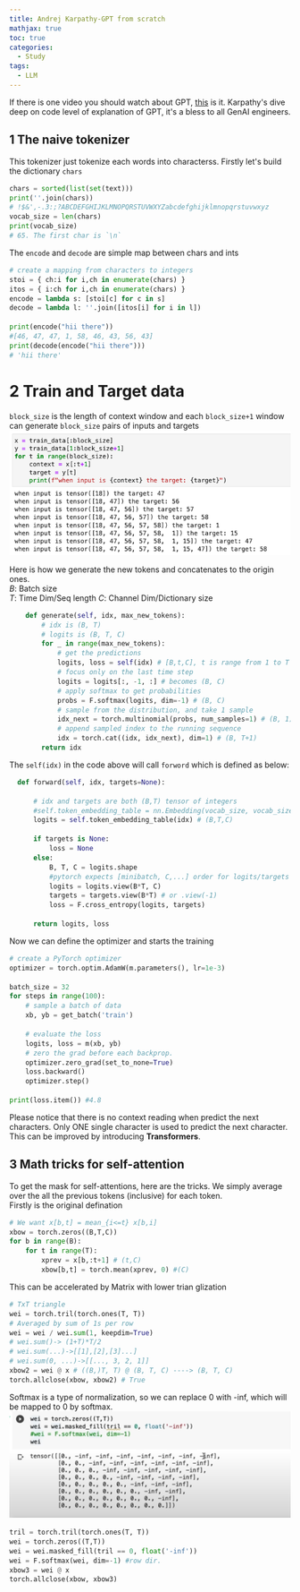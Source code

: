 ```yaml
---
title: Andrej Karpathy-GPT from scratch
mathjax: true
toc: true
categories:
  - Study
tags:
  - LLM
---
```


If there is one video you should watch about GPT, [this](https://www.youtube.com/watch?v=kCc8FmEb1nY) is it. Karpathy's dive deep on code level of explanation of GPT, it's a bless to all GenAI engineers.

## 1 The naive tokenizer
This tokenizer just tokenize each words into characterss. Firstly let's build the dictionary `chars`
```python
chars = sorted(list(set(text)))
print(''.join(chars))
# !$&',-.3:;?ABCDEFGHIJKLMNOPQRSTUVWXYZabcdefghijklmnopqrstuvwxyz
vocab_size = len(chars)
print(vocab_size)
# 65. The first char is `\n`
```
The `encode` and `decode` are simple map between chars and ints
```python
# create a mapping from characters to integers
stoi = { ch:i for i,ch in enumerate(chars) }
itos = { i:ch for i,ch in enumerate(chars) }
encode = lambda s: [stoi[c] for c in s] 
decode = lambda l: ''.join([itos[i] for i in l])

print(encode("hii there"))
#[46, 47, 47, 1, 58, 46, 43, 56, 43]
print(decode(encode("hii there")))
# 'hii there'
```
# 2 Train and Target data
`block_size` is the length of context window
and each `block_size+1` window can generate `block_size` pairs of inputs and targets
![Alt text](/assets/images/2024/24-04-06-Karpathy-GPT_files/inputtarget.png) 

Here is how we generate the new tokens and concatenates to the origin ones.   
$B$: Batch size  
$T$: Time Dim/Seq length
$C$: Channel Dim/Dictionary size
```python
    def generate(self, idx, max_new_tokens):
        # idx is (B, T) 
        # logits is (B, T, C)
        for _ in range(max_new_tokens):
            # get the predictions
            logits, loss = self(idx) # [B,t,C], t is range from 1 to T
            # focus only on the last time step
            logits = logits[:, -1, :] # becomes (B, C)
            # apply softmax to get probabilities
            probs = F.softmax(logits, dim=-1) # (B, C)
            # sample from the distribution, and take 1 sample
            idx_next = torch.multinomial(probs, num_samples=1) # (B, 1)
            # append sampled index to the running sequence
            idx = torch.cat((idx, idx_next), dim=1) # (B, T+1)
        return idx
```
The `self(idx)` in the code above will call `forword` which is defined as below:
```python
  def forward(self, idx, targets=None):

      # idx and targets are both (B,T) tensor of integers
      #self.token_embedding_table = nn.Embedding(vocab_size, vocab_size)
      logits = self.token_embedding_table(idx) # (B,T,C)

      if targets is None:
          loss = None
      else:
          B, T, C = logits.shape
          #pytorch expects [minibatch, C,...] order for logits/targets
          logits = logits.view(B*T, C)
          targets = targets.view(B*T) # or .view(-1)
          loss = F.cross_entropy(logits, targets)

      return logits, loss
```

Now we can define the optimizer and starts the training
```python
# create a PyTorch optimizer
optimizer = torch.optim.AdamW(m.parameters(), lr=1e-3)

batch_size = 32
for steps in range(100): 
    # sample a batch of data
    xb, yb = get_batch('train')

    # evaluate the loss
    logits, loss = m(xb, yb)
    # zero the grad before each backprop.
    optimizer.zero_grad(set_to_none=True)
    loss.backward()
    optimizer.step()

print(loss.item()) #4.8
```
Please notice that there is no context reading when predict the next characters. Only ONE single character is used to predict the next character. This can be improved by introducing **Transformers**.

## 3 Math tricks for self-attention
To get the mask for self-attentions, here are the tricks. We simply average over the all the previous tokens (inclusive) for each token.    
Firstly is the original defination
```python
# We want x[b,t] = mean_{i<=t} x[b,i]
xbow = torch.zeros((B,T,C))
for b in range(B):
    for t in range(T):
        xprev = x[b,:t+1] # (t,C)
        xbow[b,t] = torch.mean(xprev, 0) #(C)
```
This can be accelerated by Matrix with lower trian glization
```python
# TxT triangle
wei = torch.tril(torch.ones(T, T))
# Averaged by sum of 1s per row
wei = wei / wei.sum(1, keepdim=True)
# wei.sum()-> (1+T)*T/2
# wei.sum(...)->[[1],[2],[3]...]
# wei.sum(0, ...)->[[..., 3, 2, 1]]
xbow2 = wei @ x # ((B,)T, T) @ (B, T, C) ----> (B, T, C)
torch.allclose(xbow, xbow2) # True
```
Softmax is a type of normalization, so we can replace 0 with -inf, which will be mapped to 0 by softmax.
![Alt text](/assets/images/2024/24-04-06-Karpathy-GPT_files/softmax.png)  
```python
tril = torch.tril(torch.ones(T, T))
wei = torch.zeros((T,T))
wei = wei.masked_fill(tril == 0, float('-inf'))
wei = F.softmax(wei, dim=-1) #row dir.
xbow3 = wei @ x
torch.allclose(xbow, xbow3)
```